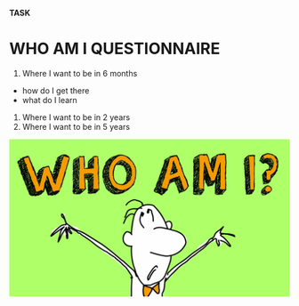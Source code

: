 **TASK**

# WHO AM I QUESTIONNAIRE

1. Where I want to be in 6 months
- how do I get there
- what do I learn
1. Where I want to be in 2 years
1. Where I want to be in 5 years


![whoami](whoami.jpg)